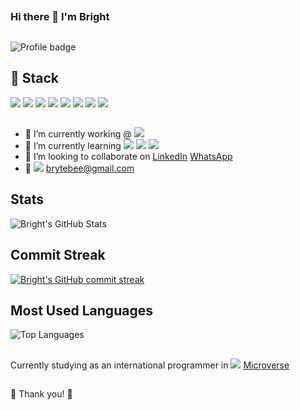 ## 
### Hi there 👋 I'm Bright

## 
![Profile badge](https://www.codewars.com/users/brytebee/badges/large)

## 
## 🥇 Stack
![](https://img.shields.io/badge/JS-React-brightgreen) ![](https://img.shields.io/badge/js-node-green) ![](https://img.shields.io/badge/HTML5-SemanticTAGS-orange) ![](https://img.shields.io/badge/CSS-CSS3-blue) ![](https://img.shields.io/badge/Ruby-Rail-red) ![](https://img.shields.io/badge/HTML-haml-yellow) ![](https://img.shields.io/badge/git-Git-brightgreen) ![](https://img.shields.io/badge/Git-GitBash-green)

## 
- 🔭 I’m currently working @ ![](https://img.shields.io/badge/Microverse-blueviolet)
- 🌱 I’m currently learning ![](https://img.shields.io/badge/Ruby-on:Rails-red) ![](https://img.shields.io/badge/JS-React-brightgreen) ![](https://img.shields.io/badge/js-node-green)
- 👯 I’m looking to collaborate on [LinkedIn](https://www.linkedin.com/in/brytebee/) [WhatsApp](https://wa.me/2347066324306)
- 💬 ![](https://img.shields.io/badge/Email-Gmail-red) brytebee@gmail.com

## 
## Stats 
  ![Bright's GitHub Stats](https://github-readme-stats.vercel.app/api?username=brytebee&show_icons=true&locale=en&theme=tokyonight)
  
 ## 
 ## Commit Streak
[![Bright's GitHub commit streak](https://github-readme-streak-stats.herokuapp.com/?user=brytebee&theme=tokyonight)](https://git.io/streak-stats)
 ## Most Used Languages
![Top Languages](https://github-readme-stats.vercel.app/api/top-langs?username=brytebee&show_icons=true&locale=en&layout=compact&theme=tokyonight)

## 
Currently studying as an international programmer in ![](https://img.shields.io/badge/Microverse-blueviolet) [Microverse](https://www.microverse.org/?grsf=fds6ce)

## 
🤝 Thank you! 🤝
